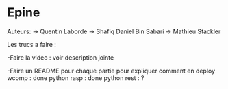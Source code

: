 # Epine

Auteurs:
	-> Quentin Laborde
	-> Shafiq Daniel Bin Sabari 
	-> Mathieu Stackler

Les trucs a faire : 



-Faire la video : voir description jointe


-Faire un README pour chaque partie pour expliquer comment en deploy
      wcomp : done
      python rasp : done
      python rest : ?

